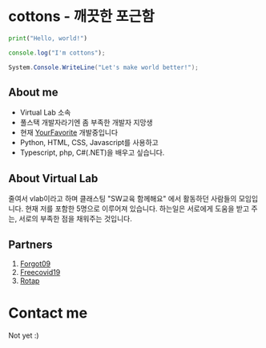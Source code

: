 # cottons - 깨끗한 포근함
```python
print("Hello, world!")
```
```js
console.log("I'm cottons");
```
```csharp
System.Console.WriteLine("Let's make world better!");
```

## About me
- Virtual Lab 소속
- 풀스택 개발자라기엔 좀 부족한 개발자 지망생
- 현재 [YourFavorite](https://github.com/cottons-kr/YourFavorite) 개발중입니다
- Python, HTML, CSS, Javascript를 사용하고
- Typescript, php, C#(.NET)을 배우고 싶습니다.

## About Virtual Lab
 줄여서 vlab이라고 하며 클래스팅 "SW교육 함께해요" 에서 활동하던 사람들의 모임입니다.
현재 저를 포함한 5명으로 이루어져 있습니다.
하는일은 서로에게 도움을 받고 주는, 서로의 부족한 점을 채워주는 것입니다.

## Partners
1. [Forgot09](https://github.com/Forgot09)
2. [Freecovid19](https://github.com/freecovid19)
3. [Rotap](https://github.com/rotap)

# Contact me
Not yet :)

